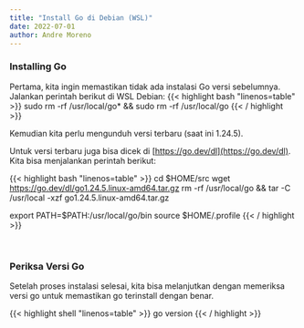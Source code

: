 ```yaml
---
title: "Install Go di Debian (WSL)"
date: 2022-07-01
author: Andre Moreno
---
```

### Installing Go

Pertama, kita ingin memastikan tidak ada instalasi Go versi sebelumnya. Jalankan perintah berikut di WSL Debian:
{{< highlight bash "linenos=table" >}}
sudo rm -rf /usr/local/go* && sudo rm -rf /usr/local/go
{{< / highlight >}}

Kemudian kita perlu mengunduh versi terbaru (saat ini 1.24.5).

Untuk versi terbaru juga bisa dicek di [https://go.dev/dl](https://go.dev/dl). Kita bisa menjalankan perintah berikut:

{{< highlight bash "linenos=table" >}}
cd $HOME/src
wget https://go.dev/dl/go1.24.5.linux-amd64.tar.gz
rm -rf /usr/local/go && tar -C /usr/local -xzf go1.24.5.linux-amd64.tar.gz

export PATH=$PATH:/usr/local/go/bin
source $HOME/.profile
{{< / highlight >}}

&nbsp;

### Periksa Versi Go
Setelah proses instalasi selesai, kita bisa melanjutkan dengan memeriksa versi go untuk memastikan go terinstall dengan benar.

{{< highlight shell "linenos=table" >}}
go version
{{< / highlight >}}